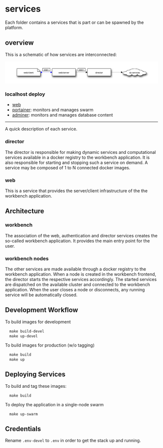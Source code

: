 # services

Each folder contains a services that is part or can be spawned by the platform.

## overview

This is a schematic of how services are interconnected:

[![service-web](../docs/img/service-web.svg)](http://interactive.blockdiag.com/?compression=deflate&src=eJxdjs0KwjAQhO99imXPFtNbpcYXkR7ys2hw6UqSKiK-uymxiF7nm28Yy-IuPpgTPBsAvJPdOg40ZYRjOpsr6UkyjUOB_tEmirfgKH0YaEDHMnsshX993x5qsEgUyx4bS6x3qu824IQlastz3f4pFtGHSC5LXCXsleqw3ljRUvteGprXG1PtQR0)


### localhost deploy

- [web](http://127.0.0.1:9081/)
- [portainer](http://127.0.0.1:9000/#/auth): monitors and manages swarm
- [adminer](http://127.0.0.1:18080): monitors and manages database content


----

A quick description of each service.

### director

The director is responsible for making dynamic services and computational services available in a docker registry to the workbench application.
It is also responsible for starting and stopping such a service on demand. A service may be composed of 1 to N connected docker images.

### web

This is a service that provides the server/client infrastructure of the the workbench application.

## Architecture

### workbench

The association of the web, authentication and director services creates the so-called workbench application. It provides the main entry point for the user.

### workbench nodes

The other services are made available through a docker registry to the workbench application.
When a node is created in the workbench frontend, the director starts the respective services accordingly.
The started services are dispatched on the available cluster and connected to the workbench application.
When the user closes a node or disconnects, any running service will be automatically closed.

## Development Workflow

To build images for development

```!bash
  make build-devel
  make up-devel
```

To build images for production (w/o tagging)

```!bash
  make build
  make up
```

## Deploying Services

To build and tag these images:

```!bash
  make build
```

To deploy the application in a single-node swarm

```!bash
  make up-swarm
```
## Credentials

Rename `.env-devel` to `.env` in order to get the stack up and running.
